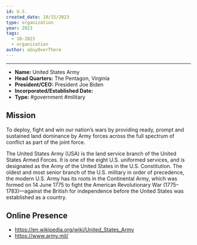```yaml
---
id: U.S.
created_date: 10/15/2023
type: organization
year: 2023
tags:
  - 10-2023
  - organization
author: aGuyOverThere
---
```


----


- **Name:** United States Army
- **Head Quarters:** The Pentagon, Virginia
- **President/CEO:** President Joe Biden
- **Incorporated/Established Date:**
- **Type:** #government #military 
## Mission

To deploy, fight and win our nation’s wars by providing ready, prompt and sustained land dominance by Army forces across the full spectrum of conflict as part of the joint force.

The United States Army (USA) is the land service branch of the United States Armed Forces. It is one of the eight U.S. uniformed services, and is designated as the Army of the United States in the U.S. Constitution. The oldest and most senior branch of the U.S. military in order of precedence, the modern U.S. Army has its roots in the Continental Army, which was formed on 14 June 1775 to fight the American Revolutionary War (1775–1783)—against the British for independence before the United States was established as a country.

## Online Presence

- https://en.wikipedia.org/wiki/United_States_Army
- https://www.army.mil/